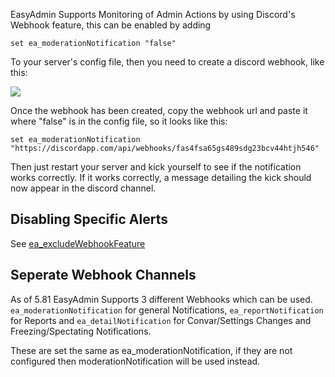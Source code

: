 EasyAdmin Supports Monitoring of Admin Actions by using Discord's Webhook feature, this can be enabled by adding

```
set ea_moderationNotification "false"
```

To your server's config file, then you need to create a discord webhook, like this:

![](https://lambda.sx/Z5k.png)

Once the webhook has been created, copy the webhook url and paste it where "false" is in the config file, so it looks like this:

```
set ea_moderationNotification "https://discordapp.com/api/webhooks/fas4fsa65gs489sdg23bcv44htjh546"
```

Then just restart your server and kick yourself to see if the notification works correctly.
If it works correctly, a message detailing the kick should now appear in the discord channel.


## Disabling Specific Alerts

See [ea_excludeWebhookFeature](https://github.com/Blumlaut/EasyAdmin/wiki/1.-Configuring-EasyAdmin#ea_excludewebhookfeature)


## Seperate Webhook Channels

As of 5.81 EasyAdmin Supports 3 different Webhooks which can be used. `ea_moderationNotification` for general Notifications, `ea_reportNotification` for Reports and `ea_detailNotification` for Convar/Settings Changes and Freezing/Spectating Notifications.

These are set the same as ea_moderationNotification, if they are not configured then moderationNotification will be used instead.

